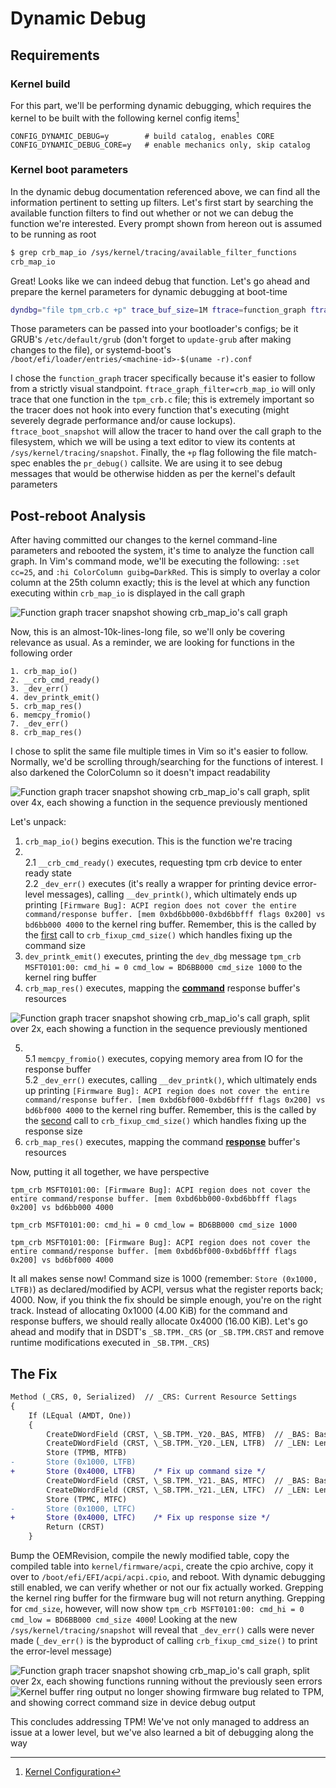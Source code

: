 # Dynamic Debug

## Requirements

### Kernel build

For this part, we'll be performing dynamic debugging, which requires the kernel to be built with the following kernel config items[^1]

```
CONFIG_DYNAMIC_DEBUG=y        # build catalog, enables CORE
CONFIG_DYNAMIC_DEBUG_CORE=y   # enable mechanics only, skip catalog
```

### Kernel boot parameters

In the dynamic debug documentation referenced above, we can find all the information pertinent to setting up filters. Let's first start by searching the available function filters to find out whether or not we can debug the function we're interested. Every prompt shown from hereon out is assumed to be running as root

```sh
$ grep crb_map_io /sys/kernel/tracing/available_filter_functions
crb_map_io
```

Great! Looks like we can indeed debug that function. Let's go ahead and prepare the kernel parameters for dynamic debugging at boot-time

```sh
dyndbg="file tpm_crb.c +p" trace_buf_size=1M ftrace=function_graph ftrace_graph_filter=crb_map_io ftrace_boot_snapshot
```

Those parameters can be passed into your bootloader's configs; be it GRUB's `/etc/default/grub` (don't forget to `update-grub` after making changes to the file), or systemd-boot's `/boot/efi/loader/entries/<machine-id>-$(uname -r).conf`

I chose the `function_graph` tracer specifically because it's easier to follow from a strictly visual standpoint. `ftrace_graph_filter=crb_map_io` will only trace that one function in the `tpm_crb.c` file; this is extremely important so the tracer does not hook into every function that's executing (might severely degrade performance and/or cause lockups). `ftrace_boot_snapshot` will allow the tracer to hand over the call graph to the filesystem, which we will be using a text editor to view its contents at `/sys/kernel/tracing/snapshot`. Finally, the `+p` flag following the file match-spec enables the `pr_debug()` callsite. We are using it to see debug messages that would be otherwise hidden as per the kernel's default parameters

## Post-reboot Analysis

After having committed our changes to the kernel command-line parameters and rebooted the system, it's time to analyze the function call graph. In Vim's command mode, we'll be executing the following: `:set cc=25`, and `:hi ColorColumn guibg=DarkRed`. This is simply to overlay a color column at the 25th column exactly; this is the level at which any function executing within `crb_map_io` is displayed in the call graph

<img class="center" alt="Function graph tracer snapshot showing crb_map_io's call graph" src="../../assets/img/screenshots/acpi/snap_crbmapio.png"/>

Now, this is an almost-10k-lines-long file, so we'll only be covering relevance as usual. As a reminder, we are looking for functions in the following order

```
1. crb_map_io()
2. __crb_cmd_ready()
3. _dev_err()
4. dev_printk_emit()
5. crb_map_res()
6. memcpy_fromio()
7. _dev_err()
8. crb_map_res()
```

I chose to split the same file multiple times in Vim so it's easier to follow. Normally, we'd be scrolling through/searching for the functions of interest. I also darkened the ColorColumn so it doesn't impact readability

<img class="center" alt="Function graph tracer snapshot showing crb_map_io's call graph, split over 4x, each showing a function in the sequence previously mentioned" src="../../assets/img/screenshots/acpi/snap_1-4.png"/>

Let's unpack:

1. `crb_map_io()` begins execution. This is the function we're tracing
2. \
2.1 `__crb_cmd_ready()` executes, requesting tpm crb device to enter ready state\
2.2 `_dev_err()` executes (it's really a wrapper for printing device error-level messages), calling `__dev_printk()`, which ultimately ends up printing `[Firmware Bug]: ACPI region does not cover the entire command/response buffer. [mem 0xbd6bb000-0xbd6bbfff flags 0x200] vs bd6bb000 4000` to the kernel ring buffer. Remember, this is the called by the <u>first</u> call to `crb_fixup_cmd_size()` which handles fixing up the command size
3. `dev_printk_emit()` executes, printing the `dev_dbg` message `tpm_crb MSFT0101:00: cmd_hi = 0 cmd_low = BD6BB000 cmd_size 1000` to the kernel ring buffer
4. `crb_map_res()` executes, mapping the **<u>command</u>** response buffer's resources

<img class="center" alt="Function graph tracer snapshot showing crb_map_io's call graph, split over 2x, each showing a function in the sequence previously mentioned" src="../../assets/img/screenshots/acpi/snap_5-6.png"/>

5. \
5.1 `memcpy_fromio()` executes, copying memory area from IO for the response buffer\
5.2 `_dev_err()` executes, calling `__dev_printk()`, which ultimately ends up printing `[Firmware Bug]: ACPI region does not cover the entire command/response buffer. [mem 0xbd6bf000-0xbd6bffff flags 0x200] vs bd6bf000 4000` to the kernel ring buffer. Remember, this is the called by the <u>second</u> call to `crb_fixup_cmd_size()` which handles fixing up the response size
3. `crb_map_res()` executes, mapping the command **<u>response</u>** buffer's resources

Now, putting it all together, we have perspective

```
tpm_crb MSFT0101:00: [Firmware Bug]: ACPI region does not cover the entire command/response buffer. [mem 0xbd6bb000-0xbd6bbfff flags 0x200] vs bd6bb000 4000

tpm_crb MSFT0101:00: cmd_hi = 0 cmd_low = BD6BB000 cmd_size 1000

tpm_crb MSFT0101:00: [Firmware Bug]: ACPI region does not cover the entire command/response buffer. [mem 0xbd6bf000-0xbd6bffff flags 0x200] vs bd6bf000 4000
```

It all makes sense now! Command size is 1000 (remember: `Store (0x1000, LTFB)`) as declared/modified by ACPI, versus what the register reports back; 4000. Now, if you think the fix should be simple enough, you're on the right track. Instead of allocating 0x1000 (4.00 KiB) for the command and response buffers, we should really allocate 0x4000 (16.00 KiB). Let's go ahead and modify that in DSDT's `_SB.TPM._CRS` (or `_SB.TPM.CRST` and remove runtime modifications executed in `_SB.TPM._CRS`)

## The Fix

```diff
Method (_CRS, 0, Serialized)  // _CRS: Current Resource Settings
{
    If (LEqual (AMDT, One))
    {
        CreateDWordField (CRST, \_SB.TPM._Y20._BAS, MTFB)  // _BAS: Base Address
        CreateDWordField (CRST, \_SB.TPM._Y20._LEN, LTFB)  // _LEN: Length
        Store (TPMB, MTFB)
-       Store (0x1000, LTFB)
+       Store (0x4000, LTFB)    /* Fix up command size */
        CreateDWordField (CRST, \_SB.TPM._Y21._BAS, MTFC)  // _BAS: Base Address
        CreateDWordField (CRST, \_SB.TPM._Y21._LEN, LTFC)  // _LEN: Length
        Store (TPMC, MTFC)
-       Store (0x1000, LTFC)
+       Store (0x4000, LTFC)    /* Fix up response size */
        Return (CRST)
    }
```

Bump the OEMRevision, compile the newly modified table, copy the compiled table into `kernel/firmware/acpi`, create the cpio archive, copy it over to `/boot/efi/EFI/acpi/acpi.cpio`, and reboot. With dynamic debugging still enabled, we can verify whether or not our fix actually worked. Grepping the kernel ring buffer for the firmware bug will not return anything. Grepping for `cmd_size`, however, will now show `tpm_crb MSFT0101:00: cmd_hi = 0 cmd_low = BD6BB000 cmd_size 4000`! Looking at the new `/sys/kernel/tracing/snapshot` will reveal that `_dev_err()` calls were never made (`_dev_err()` is the byproduct of calling `crb_fixup_cmd_size()` to print the error-level message)

<img class="center" alt="Function graph tracer snapshot showing crb_map_io's call graph, split over 2x, each showing functions running without the previously seen errors" src="../../assets/img/screenshots/acpi/snap_ok.png"/>

</br>

<img class="center" alt="Kernel buffer ring output no longer showing firmware bug related to TPM, and showing correct command size in device debug output" src="../../assets/img/screenshots/acpi/tpm_ok.png"/>

This concludes addressing TPM! We've not only managed to address an issue at a lower level, but we've also learned a bit of debugging along the way

[^1]: [Kernel Configuration](https://www.kernel.org/doc/html/latest/admin-guide/dynamic-debug-howto.html#kernel-configuration)
